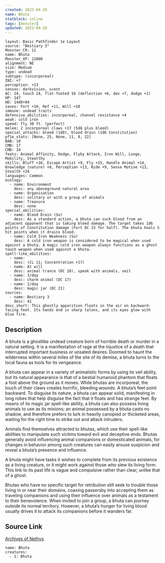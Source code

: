 ```yaml
---
created: 2023-04-28
name: Bhuta
statblock: inline
tags: [monster]
updated: 2023-04-28
---
```

```statblock
layout: Basic Pathfinder 1e Layout
source: "Bestiary 3"
Monster_CR: 11
name: Bhuta
Monster_XP: 12800
alignment: NE
size: Medium
type: undead
subtype: (incorporeal)
INI: +7
perception: +13
senses: darkvision, scent
AC: 24, touch 24, flat-footed 16 (deflection +6, dex +7, dodge +1)
HP: 147
HD: 14d8+84
saves: Fort +10, Ref +11, Will +10
immune: undead traits
defensive_abilities: incorporeal, channel resistance +4
weak: cold iron
speed: fly 30 ft. (perfect)
melee: 2 incorporeal claws +17 (5d8 plus bleed)
special_attacks: bleed (1d8), blood drain (1d6 Constitution)
pf1e_stats: [None, 25, None, 11, 8, 22]
BAB: 10
CMB: 17
CMD: 34
feats: Animal Affinity, Dodge, Flyby Attack, Iron Will, Lunge, Mobility, Stealthy
skills: Bluff +16, Escape Artist +9, Fly +15, Handle Animal +14, Knowledge (nature) +8, Perception +13, Ride +9, Sense Motive +13, Stealth +24
languages: Common
ecology:
  - name: Environment
    desc: any aboveground natural area
  - name: Organisation
    desc: solitary or with a group of animals
  - name: Treasure
    desc: none
special_abilities:
  - name: Blood Drain (Su)
    desc: As a standard action, a bhuta can suck blood from an adjacent opponent that is taking bleed damage. The target takes 1d6 points of Constitution damage (Fort DC 23 for half). The bhuta heals 5 hit points when it drains blood.
  - name: Cold Iron Weakness (Su)
    desc: A cold iron weapon is considered to be magical when used against a bhuta. A magic cold iron weapon always functions as a ghost touch weapon when used against a bhuta.
spell-like_abilities:
  - name:
    desc: (CL 11; Concentration +17)
  - name: At will
    desc: animal trance (DC 18), speak with animals, veil
  - name: 3/day
    desc: charm animal (DC 17)
  - name: 1/day
    desc: magic jar (DC 21)
sources:
  - name: Bestiary 3
    desc: 41
desc_short: This ghostly apparition floats in the air on backward-facing feet. Its hands end in sharp talons, and its eyes glow with blue fire.
```
## Description
A bhuta is a ghostlike undead creature born of horrible death or murder in a natural setting. It is a manifestation of rage at the injustice of a death that interrupted important business or unsated desires. Doomed to haunt the wilderness within several miles of the site of its demise, a bhuta turns to the local fauna as tools for its vengeance.

A bhuta can appear in a variety of animalistic forms by using its veil ability, but its natural appearance is that of a bestial humanoid phantom that floats a foot above the ground as it moves. While bhutas are incorporeal, the touch of their claws creates horrific, bleeding wounds. A bhuta’s feet point backward. To disguise its nature, a bhuta can appear solid, manifesting in long robes that help disguise the fact that it floats and has strange feet. By means of its magic jar spell-like ability, a bhuta can also possess living animals to use as its minions; an animal possessed by a bhuta casts no shadow, and therefore prefers to lurk in heavily canopied or thicketed areas, waiting for the right time to strike out and attack intruders.

Animals find themselves attracted to bhutas, which use their spell-like abilities to manipulate such victims toward evil and deceptive ends. Bhutas generally avoid influencing animal companions or domesticated animals, for changes in behavior among such creatures can easily arouse suspicion and reveal a bhuta’s presence and influence.

A bhuta might have tasks it wishes to complete from its previous existence as a living creature, or it might work against those who slew its living form. This link to its past life is vague and compulsive rather than clear, unlike that of a ghost.

Bhutas who have no specific target for retribution still seek to trouble those living in or near their domains, coaxing passersby into accepting them as traveling companions and using their influence over animals as a testament to their benevolence. When invited to join a group, a bhuta can journey outside its normal territory. However, a bhuta’s hunger for living blood usually drives it to attack its companions before it wanders far.
## Source Link
[Archives of Nethys](https://aonprd.com/MonsterDisplay.aspx?ItemName=Bhuta)
```encounter-table
name: Bhuta
creatures:
  - 1: Bhuta
```
